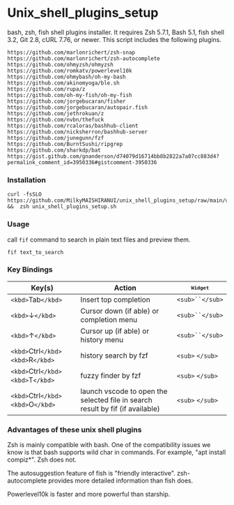 # Unix_shell_plugins_setup

 bash, zsh, fish shell plugins installer. It requires Zsh 5.7.1, Bash 5.1, fish shell 3.2, Git 2.8, cURL 7.76, or newer. This script includes the following plugins.

    https://github.com/marlonrichert/zsh-snap
    https://github.com/marlonrichert/zsh-autocomplete
    https://github.com/ohmyzsh/ohmyzsh
    https://github.com/romkatv/powerlevel10k
    https://github.com/ohmybash/oh-my-bash
    https://github.com/akinomyoga/ble.sh
    https://github.com/rupa/z
    https://github.com/oh-my-fish/oh-my-fish
    https://github.com/jorgebucaran/fisher
    https://github.com/jorgebucaran/autopair.fish
    https://github.com/jethrokuan/z
    https://github.com/nvbn/thefuck
    https://github.com/rcaloras/bashhub-client
    https://github.com/nicksherron/bashhub-server
    https://github.com/junegunn/fzf
    https://github.com/BurntSushi/ripgrep
    https://github.com/sharkdp/bat
    https://gist.github.com/gnanderson/d74079d16714bb8b2822a7a07cc883d4?permalink_comment_id=3950336#gistcomment-3950336

### Installation

```
curl -fsSLO https://github.com/MilkyMAISHIRANUI/unix_shell_plugins_setup/raw/main/unix_shell_plugins_setup.sh  &&  zsh unix_shell_plugins_setup.sh
```

### Usage

call `fif` command to search in plain text files and preview them.

`fif text_to_search`

### Key Bindings

| Key(s)                                  | Action                                                                         | <sub>`Widget`</sub>       |
| --------------------------------------- | ------------------------------------------------------------------------------ | -------------------------------------- |
| `<kbd>`Tab`</kbd>`                  | Insert top completion                                                          | `<sub>``</sub>`       |
| `<kbd>`↓`</kbd>`                   | Cursor down (if able) or completion menu                                       | `<sub>``</sub>` |
| `<kbd>`↑`</kbd>`                   | Cursor up (if able) or history menu                               | `<sub>``</sub>`   |
| `<kbd>`Ctrl`</kbd><kbd>`R`</kbd>` | history search by fzf                                                          | `<sub>` `</sub>`                   |
| `<kbd>`Ctrl`</kbd><kbd>`T`</kbd>` | fuzzy finder by fzf                                                            | `<sub>` `</sub>`                   |
| `<kbd>`Ctrl`</kbd><kbd>`O`</kbd>` | launch vscode to open the selected file in search result by fif (if available) | `<sub>` `</sub>`                   |

### Advantages of these unix shell plugins

Zsh is mainly compatible with bash. One of the compatibility issues we know is that bash supports wild char in commands. For example, "apt install compiz*". Zsh does not.

The autosuggestion feature of fish is "friendly interactive". zsh-autocomplete provides more detailed information than fish does.

Powerlevel10k is faster and more powerful than starship.
